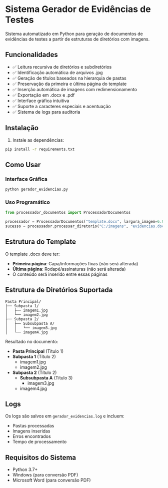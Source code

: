 # Sistema Gerador de Evidências de Testes

Sistema automatizado em Python para geração de documentos de evidências de testes a partir de estruturas de diretórios com imagens.

## Funcionalidades

- ✅ Leitura recursiva de diretórios e subdiretórios
- ✅ Identificação automática de arquivos .jpg
- ✅ Geração de títulos baseados na hierarquia de pastas
- ✅ Preservação da primeira e última página do template
- ✅ Inserção automática de imagens com redimensionamento
- ✅ Exportação em .docx e .pdf
- ✅ Interface gráfica intuitiva
- ✅ Suporte a caracteres especiais e acentuação
- ✅ Sistema de logs para auditoria

## Instalação

1. Instale as dependências:
```bash
pip install -r requirements.txt
```

## Como Usar

### Interface Gráfica
```bash
python gerador_evidencias.py
```

### Uso Programático
```python
from processador_documentos import ProcessadorDocumentos

processador = ProcessadorDocumentos("template.docx", largura_imagem=6.0)
sucesso = processador.processar_diretorio("C:/imagens", "evidencias.docx")
```

## Estrutura do Template

O template .docx deve ter:
- **Primeira página**: Capa/informações fixas (não será alterada)
- **Última página**: Rodapé/assinaturas (não será alterada)
- O conteúdo será inserido entre essas páginas

## Estrutura de Diretórios Suportada

```
Pasta Principal/
├── Subpasta 1/
│   ├── imagem1.jpg
│   └── imagem2.jpg
├── Subpasta 2/
│   ├── Subsubpasta A/
│   │   └── imagem3.jpg
│   └── imagem4.jpg
```

Resultado no documento:
- **Pasta Principal** (Título 1)
- **Subpasta 1** (Título 2)
  - imagem1.jpg
  - imagem2.jpg
- **Subpasta 2** (Título 2)
  - **Subsubpasta A** (Título 3)
    - imagem3.jpg
  - imagem4.jpg

## Logs

Os logs são salvos em `gerador_evidencias.log` e incluem:
- Pastas processadas
- Imagens inseridas
- Erros encontrados
- Tempo de processamento

## Requisitos do Sistema

- Python 3.7+
- Windows (para conversão PDF)
- Microsoft Word (para conversão PDF)